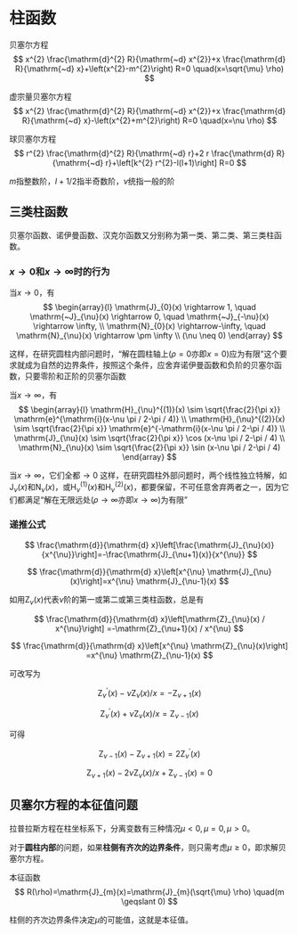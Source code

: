 # 柱函数

贝塞尔方程
$$
x^{2} \frac{\mathrm{d}^{2} R}{\mathrm{~d} x^{2}}+x \frac{\mathrm{d} R}{\mathrm{~d} x}+\left(x^{2}-m^{2}\right) R=0 \quad(x=\sqrt{\mu} \rho)
$$

虚宗量贝塞尔方程
$$
x^{2} \frac{\mathrm{d}^{2} R}{\mathrm{~d} x^{2}}+x \frac{\mathrm{d} R}{\mathrm{~d} x}-\left(x^{2}+m^{2}\right) R=0 \quad(x=\nu \rho)
$$

球贝塞尔方程
$$
r^{2} \frac{\mathrm{d}^{2} R}{\mathrm{~d} r}+2 r \frac{\mathrm{d} R}{\mathrm{~d} r}+\left[k^{2} r^{2}-l(l+1)\right] R=0
$$

$m$指整数阶，$l+1/2$指半奇数阶，$\nu$统指一般的阶





## 三类柱函数

贝塞尔函数、诺伊曼函数、汉克尔函数又分别称为第一类、第二类、第三类柱函数。

### $x \rightarrow 0$和$x \rightarrow \infty$时的行为

当$x \rightarrow 0$，有
$$
\begin{array}{l}
\mathrm{J}_{0}(x) \rightarrow 1, \quad \mathrm{~J}_{\nu}(x) \rightarrow 0, \quad \mathrm{~J}_{-\nu}(x) \rightarrow \infty, \\
\mathrm{N}_{0}(x) \rightarrow-\infty, \quad \mathrm{N}_{\nu}(x) \rightarrow \pm \infty \\
(\nu \neq 0)
\end{array}
$$

这样，在研究圆柱内部问题时，“解在圆柱轴上($\rho=0$亦即$x=0$)应为有限”这个要求就成为自然的边界条件，按照这个条件，应舍弃诺伊曼函数和负阶的贝塞尔函数，只要零阶和正阶的贝塞尔函数


当$x \rightarrow \infty$，有
$$
\begin{array}{l}
\mathrm{H}_{\nu}^{(1)}(x) \sim \sqrt{\frac{2}{\pi x}} \mathrm{e}^{\mathrm{i}(x-\nu \pi / 2-\pi / 4)} \\
\mathrm{H}_{\nu}^{(2)}(x) \sim \sqrt{\frac{2}{\pi x}} \mathrm{e}^{-\mathrm{i}(x-\nu \pi / 2-\pi / 4)} \\
\mathrm{J}_{\nu}(x) \sim \sqrt{\frac{2}{\pi x}} \cos (x-\nu \pi / 2-\pi / 4) \\
\mathrm{N}_{\nu}(x) \sim \sqrt{\frac{2}{\pi x}} \sin (x-\nu \pi / 2-\pi / 4)
\end{array}
$$

当$x \rightarrow \infty$，它们全都$\rightarrow 0$ 这样，在研究圆柱外部问题时，两个线性独立特解，如$\mathrm{J}_{\nu}(x)$和$\mathrm{N}_{\nu}(x)$，或$\mathrm{H}_{\nu}^{(1)}(x)$和$\mathrm{H}_{\nu}^{(2)}(x)$，都要保留，不可任意舍弃两者之一，因为它们都满足“解在无限远处($\rho \rightarrow \infty$亦即$x \rightarrow \infty$)为有限”

### 递推公式

$$
\frac{\mathrm{d}}{\mathrm{d} x}\left[\frac{\mathrm{J}_{\nu}(x)}{x^{\nu}}\right]=-\frac{\mathrm{J}_{\nu+1}(x)}{x^{\nu}}
$$

$$
\frac{\mathrm{d}}{\mathrm{d} x}\left[x^{\nu} \mathrm{J}_{\nu}(x)\right]=x^{\nu} \mathrm{J}_{\nu-1}(x)
$$


如用$\mathrm{Z}_{\nu}(x)$代表$\nu$阶的第一或第二或第三类柱函数，总是有

$$
\frac{\mathrm{d}}{\mathrm{d} x}\left[\mathrm{Z}_{\nu}(x) / x^{\nu}\right] =-\mathrm{Z}_{\nu+1}(x) / x^{\nu}
$$

$$
\frac{\mathrm{d}}{\mathrm{d} x}\left[x^{\nu} \mathrm{Z}_{\nu}(x)\right] =x^{\nu} \mathrm{Z}_{\nu-1}(x)
$$

可改写为

$$
\mathrm{Z}_{\nu}^{\prime}(x)-\nu \mathrm{Z}_{\nu}(x) / x=-\mathrm{Z}_{\nu+1}(x)
$$

$$
\mathrm{Z}_{\nu}^{\prime}(x)+\nu \mathrm{Z}_{\nu}(x) / x=\mathrm{Z}_{\nu-1}(x)
$$

可得

$$
\mathrm{Z}_{\nu-1}(x)-\mathrm{Z}_{\nu+1}(x)=2 \mathrm{Z}_{\nu}^{\prime}(x)
$$

$$
\mathrm{Z}_{\nu+1}(x)-2 \nu \mathrm{Z}_{\nu}(x) / x+\mathrm{Z}_{\nu-1}(x)=0
$$

## 贝塞尔方程的本征值问题

拉普拉斯方程在柱坐标系下，分离变数有三种情况$\mu<0, \mu=0, \mu>0$。

对于**圆柱内部**的问题，如果**柱侧有齐次的边界条件**，则只需考虑$\mu \geqslant 0$，即求解贝塞尔方程。

本征函数
$$
R(\rho)=\mathrm{J}_{m}(x)=\mathrm{J}_{m}(\sqrt{\mu} \rho) \quad(m \geqslant 0)
$$

柱侧的齐次边界条件决定$\mu$的可能值，这就是本征值。


